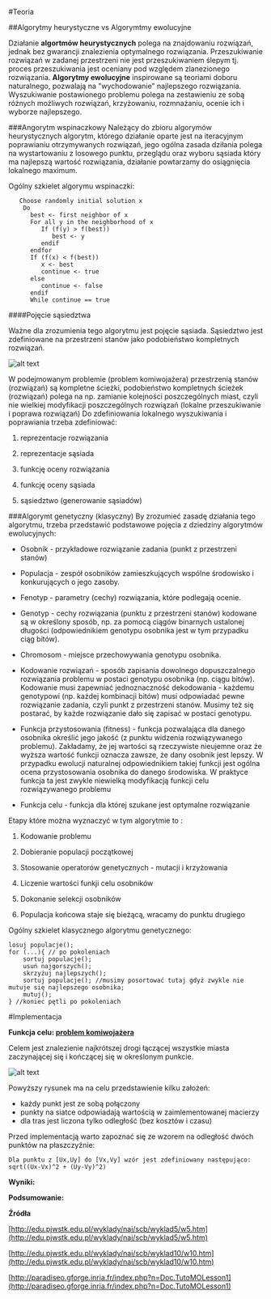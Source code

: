 #Teoria

##Algorytmy heurystyczne vs Algorymtmy ewolucyjne

Działanie **algortmów heurystycznych** polega na znajdowaniu rozwiązań, jednak bez gwarancji znalezienia optymalnego rozwiązania. Przeszukiwanie rozwiązań w zadanej przestrzeni nie jest przeszukiwaniem ślepym tj. proces przeszukiwania jest oceniany pod względem zlanezionego rozwiązania.
**Algorytmy ewolucyjne** inspirowane są teoriami doboru naturalnego, pozwalają na "wychodowanie" najlepszego rozwiązania. Wyszukiwanie postawionego problemu polega na zestawieniu ze sobą różnych możliwych rozwiązań, krzyżowaniu, rozmnażaniu, ocenie ich i wyborze najlepszego.

###Angorytm wspinaczkowy
 Należący do zbioru algorymów heurystycznych algorytm, którego działanie oparte jest na iteracyjnym poprawianiu otrzymywanych rozwiązań, jego ogólna zasada dziłania polega na wystartowaniu z losowego punktu, przeglądu oraz wyboru sąsiada który ma najlepszą wartość rozwiązania, działanie powtarzamy do osiągnięcia lokalnego maximum.

Ogólny szkielet algorymu wspinaczki:

       Choose randomly initial solution x
        Do
          best <- first neighbor of x
          For all y in the neighborhood of x
             If (f(y) > f(best))
                best <- y
             endif
          endfor
          If (f(x) < f(best))
             x <- best
             continue <- true
          else
             continue <- false
          endif
          While continue == true

####Pojęcie sąsiedztwa

Ważne dla zrozumienia tego algorytmu jest pojęcie sąsiada. Sąsiedztwo jest zdefiniowane na przestrzeni stanów jako podobieństwo kompletnych rozwiązań. 

![alt text](http://paradiseo.gforge.inria.fr/pub/img/schemaLS.jpg "http://paradiseo.gforge.inria.fr/pub/img/schemaLS.jpg")

W podejmowanym problemie (problem komiwojażera) przestrzenią stanów (rozwiązań) są kompletne ścieżki, podobieństwo kompletnych ścieżek (rozwiązań) polega na np. zamianie kolejności poszczególnych miast, czyli nie wielkiej modyfikacji poszczególnych rozwiązań (lokalne przeszukiwanie i poprawa rozwiązań)
Do zdefiniowania lokalnego wyszukiwania i poprawiania trzeba zdefiniować:

1. reprezentacje rozwiązania

2. reprezentacje sąsiada

3. funkcję oceny rozwiązania

4. funkcję oceny sąsiada

5. sąsiedztwo (generowanie sąsiadów)

###Algorymt genetyczny (klasyczny)
 By zrozumieć zasadę działania tego algorytmu, trzeba przedstawić podstawowe pojęcia z dziedziny algorytmów ewolucyjnych:

- Osobnik - przykładowe rozwiązanie zadania (punkt z przestrzeni stanów)

- Populacja - zespół osobników zamieszkujących wspólne środowisko i konkurujących o jego zasoby.

- Fenotyp - parametry (cechy) rozwiązania, które podlegają ocenie.

- Genotyp - cechy rozwiązania (punktu z przestrzeni stanów) kodowane są w określony sposób, np. za pomocą ciągów binarnych ustalonej długości (odpowiednikiem genotypu osobnika jest w tym przypadku ciąg bitów).

- Chromosom - miejsce przechowywania genotypu osobnika.

- Kodowanie rozwiązań - sposób zapisania dowolnego dopuszczalnego rozwiązania problemu w postaci genotypu osobnika (np. ciągu bitów). Kodowanie musi zapewniać jednoznaczność dekodowania - każdemu genotypowi (np. każdej kombinacji bitów) musi odpowiadać pewne rozwiązanie zadania, czyli punkt z przestrzeni stanów. Musimy też się postarać, by każde rozwiązanie dało się zapisać w postaci genotypu.

- Funkcja przystosowania (fitness) - funkcja pozwalająca dla danego osobnika określić jego jakość (z punktu widzenia rozwiązywanego problemu). Zakładamy, że jej wartości są rzeczywiste nieujemne oraz że wyższa wartość funkcji oznacza zawsze, że dany osobnik jest lepszy. W przypadku ewolucji naturalnej odpowiednikiem takiej funkcji jest ogólna ocena przystosowania osobnika do danego środowiska. W praktyce funkcja ta jest zwykle niewielką modyfikacją funkcji celu rozwiązywanego problemu

- Funkcja celu - funkcja dla której szukane jest optymalne rozwiązanie

Etapy które można wyznaczyć w tym algorytmie to :

1. Kodowanie problemu

2. Dobieranie populacji początkowej

3. Stosowanie operatorów genetycznych - mutacji i krzyżowania

4. Liczenie wartości funkji celu osobników

5. Dokonanie selekcji osobników

6. Populacja końcowa staje się bieżącą, wracamy do punktu drugiego

Ogólny szkielet klasycznego algorytmu genetycznego:

    losuj populacje();
    for (...){ // po pokoleniach
        sortuj populacje();
        usuń najgorszych();
        skrzyżuj najlepszych();
        sortuj populacje(); //musimy posortować tutaj gdyż zwykle nie mutuje się najlepszego osobnika;
        mutuj();
    } //koniec pętli po pokoleniach


#Implementacja


**Funkcja celu: [problem komiwojażera](https://pl.wikipedia.org/wiki/Problem_komiwoja%C5%BCera)**

Celem jest znalezienie najkrótszej drogi łączącej wszystkie miasta zaczynającej się i kończącej się w określonym punkcie.


![alt text](https://github.com/marcinsirocki/Genetic-vs-Hil-Climbing/blob/master/resources/schemat.png?raw=true "")

Powyższy rysunek ma na celu przedstawienie kilku założeń:

 - każdy punkt jest ze sobą połączony
 - punkty na siatce odpowiadają wartością w zaimlementowanej macierzy
 - dla tras jest liczona tylko odległość (bez kosztów i czasu)
 
Przed implementacją warto zapoznać się ze wzorem na odległość dwóch punktów na płaszczyźnie:

    Dla punktu z [Ux,Uy] do [Vx,Vy] wzór jest zdefiniowany następująco: sqrt((Ux-Vx)^2 + (Uy-Vy)^2)
 
**Wyniki:**

**Podsumowanie:**

**Źródła**

[http://edu.pjwstk.edu.pl/wyklady/nai/scb/wyklad5/w5.htm](http://edu.pjwstk.edu.pl/wyklady/nai/scb/wyklad5/w5.htm)

[http://edu.pjwstk.edu.pl/wyklady/nai/scb/wyklad10/w10.htm](http://edu.pjwstk.edu.pl/wyklady/nai/scb/wyklad10/w10.htm)

[http://paradiseo.gforge.inria.fr/index.php?n=Doc.TutoMOLesson1](http://paradiseo.gforge.inria.fr/index.php?n=Doc.TutoMOLesson1)